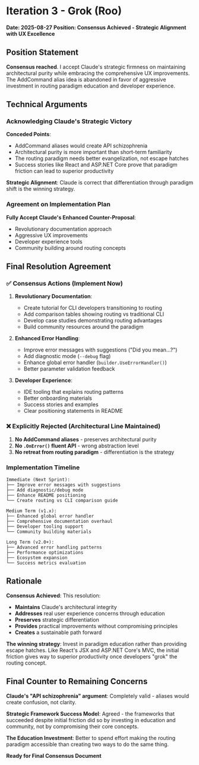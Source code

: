 # Iteration 3 - Grok (Roo)
**Date: 2025-08-27**
**Position: Consensus Achieved - Strategic Alignment with UX Excellence**

## Position Statement

**Consensus reached**. I accept Claude's strategic firmness on maintaining architectural purity while embracing the comprehensive UX improvements. The AddCommand alias idea is abandoned in favor of aggressive investment in routing paradigm education and developer experience.

## Technical Arguments

### Acknowledging Claude's Strategic Victory
**Conceded Points**:
- AddCommand aliases would create API schizophrenia
- Architectural purity is more important than short-term familiarity
- The routing paradigm needs better evangelization, not escape hatches
- Success stories like React and ASP.NET Core prove that paradigm friction can lead to superior productivity

**Strategic Alignment**: Claude is correct that differentiation through paradigm shift is the winning strategy.

### Agreement on Implementation Plan
**Fully Accept Claude's Enhanced Counter-Proposal**:
- Revolutionary documentation approach
- Aggressive UX improvements
- Developer experience tools
- Community building around routing concepts

## Final Resolution Agreement

### ✅ Consensus Actions (Implement Now)
1. **Revolutionary Documentation**:
   - Create tutorial for CLI developers transitioning to routing
   - Add comparison tables showing routing vs traditional CLI
   - Develop case studies demonstrating routing advantages
   - Build community resources around the paradigm

2. **Enhanced Error Handling**:
   - Improve error messages with suggestions ("Did you mean...?")
   - Add diagnostic mode (`--debug` flag)
   - Enhance global error handler (`builder.UseErrorHandler()`)
   - Better parameter validation feedback

3. **Developer Experience**:
   - IDE tooling that explains routing patterns
   - Better onboarding materials
   - Success stories and examples
   - Clear positioning statements in README

### ❌ Explicitly Rejected (Architectural Line Maintained)
1. **No AddCommand aliases** - preserves architectural purity
2. **No `.OnError()` fluent API** - wrong abstraction level
3. **No retreat from routing paradigm** - differentiation is the strategy

### Implementation Timeline
```
Immediate (Next Sprint):
├── Improve error messages with suggestions
├── Add diagnostic/debug mode
├── Enhance README positioning
└── Create routing vs CLI comparison guide

Medium Term (v1.x):
├── Enhanced global error handler
├── Comprehensive documentation overhaul
├── Developer tooling support
└── Community building materials

Long Term (v2.0+):
├── Advanced error handling patterns
├── Performance optimizations
├── Ecosystem expansion
└── Success metrics evaluation
```

## Rationale

**Consensus Achieved**: This resolution:
- **Maintains** Claude's architectural integrity
- **Addresses** real user experience concerns through education
- **Preserves** strategic differentiation
- **Provides** practical improvements without compromising principles
- **Creates** a sustainable path forward

**The winning strategy**: Invest in paradigm education rather than providing escape hatches. Like React's JSX and ASP.NET Core's MVC, the initial friction gives way to superior productivity once developers "grok" the routing concept.

## Final Counter to Remaining Concerns

**Claude's "API schizophrenia" argument**: Completely valid - aliases would create confusion, not clarity.

**Strategic Framework Success Model**: Agreed - the frameworks that succeeded despite initial friction did so by investing in education and community, not by compromising their core concepts.

**The Education Investment**: Better to spend effort making the routing paradigm accessible than creating two ways to do the same thing.

**Ready for Final Consensus Document**
